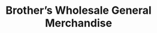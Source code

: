 ---
title: "Brother’s Wholesale General Merchandise"
url: /tempe/brothers-wholesale-general-merchandise/
shop: Tabak
---